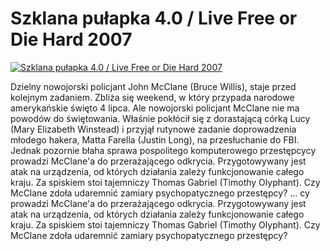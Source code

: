 Szklana pułapka 4.0 / Live Free or Die Hard 2007 
=============
[![Szklana pułapka 4.0 / Live Free or Die Hard 2007 ](http://vidos.pl/images/player.gif)](http://vidos.pl/szklana-pulapka-4-0-live-free-or-die-hard-2007)

 Dzielny nowojorski policjant John McClane (Bruce Willis), staje przed kolejnym zadaniem. Zbliża się weekend, w który przypada narodowe amerykańskie święto 4 lipca. Ale nowojorski policjant McClane nie ma powodów do świętowania. Właśnie pokłócił się z dorastającą córką Lucy (Mary Elizabeth Winstead) i przyjął rutynowe zadanie doprowadzenia młodego hakera, Matta Farella (Justin Long), na przesłuchanie do FBI. Jednak pozornie błaha sprawa pospolitego komputerowego przestępcycy prowadzi McClane'a do przerażającego odkrycia. Przygotowywany jest atak na urządzenia, od których działania zależy funkcjonowanie całego kraju. Za spiskiem stoi tajemniczy Thomas Gabriel (Timothy Olyphant). Czy McClane zdoła udaremnić zamiary psychopatycznego przestępcy?  ... cy prowadzi McClane'a do przerażającego odkrycia. Przygotowywany jest atak na urządzenia, od których działania zależy funkcjonowanie całego kraju. Za spiskiem stoi tajemniczy Thomas Gabriel (Timothy Olyphant). Czy McClane zdoła udaremnić zamiary psychopatycznego przestępcy?
